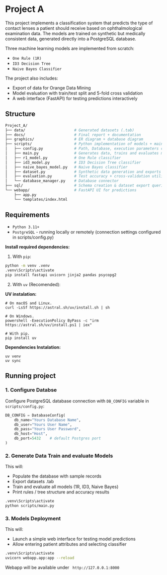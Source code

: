 # Project A

This project implements a classification system that predicts the type of contact lenses a patient should receive based on ophthalmological examination data.
The models are trained on synthetic but medically consistent data, generated directly into a PostgreSQL database.

Three machine learning models are implemented from scratch:  
- `One Rule (1R)`  
- `ID3 Decision Tree`  
- `Naive Bayes Classifier`  

The project also includes:  
- Export of data for Orange Data Mining  
- Model evaluation with train/test split and 5-fold cross validation  
- A web interface (FastAPI) for testing predictions interactively  

## Structure

```bash
Project_A/
├── data/                      # Generated datasets (.tab)
├── docs/                      # Final report + documentation
├── graphics/                  # ER diagram + database diagram
├── scripts/                   # Python implementation of models + main runner
│   ├── config.py              # Path, Database, execution parameters configuration
│   ├── main.py                # Generates data, trains and evaluates models
│   ├── r1_model.py            # One Rule classifier
│   ├── id3_model.py           # ID3 Decision Tree classifier
│   ├── naive_bayes_model.py   # Naive Bayes classifier
│   ├── dataset.py             # Synthetic data generation and exports
│   ├── evaluation.py          # Test accuracy + cross-validation utilities
│   └── database_manager.py    # Database connector
├── sql/                       # Schema creation & dataset export queries
└── webapp/                    # FastAPI UI for predictions
    ├── app.py
    └── templates/index.html

```

## Requirements

- `Python 3.11+`
- `PostgreSQL` - running locally or remotely (connection settings configured in scripts/config.py)

**Install required dependencies:**
1. With `pip`:
```bash
python -m venv .venv
.venv\Scripts\activate
pip install fastapi uvicorn jinja2 pandas psycopg2
```

2. With `uv` (Recomended):  

**UV instalation:**
```
# On macOS and Linux.
curl -LsSf https://astral.sh/uv/install.sh | sh

# On Windows.
powershell -ExecutionPolicy ByPass -c "irm https://astral.sh/uv/install.ps1 | iex"

# With pip.
pip install uv
```  

**Dependencies Instalation:**
```
uv venv
uv sync
```  

## Running project

### 1. Configure Databse

Configure PostgreSQL database connection with `DB_CONFIG` variable in `scripts/config.py`:
```python
DB_CONFIG = DatabaseConfig(
    db_name="Yours Database Name",
    db_user="Yours User Name",
    db_pass="Yours User Password",
    db_host="Host",
    db_port=5432    # default Postgres port
)
```

### 2. Generate Data Train and evaluate Models

This will:
- Populate the database with sample records  
- Export datasets .tab  
- Train and evaluate all models (1R, ID3, Naive Bayes)  
- Print rules / tree structure and accuracy results  

```bash
.venv\Scripts\activate
python scripts/main.py
```

### 3. Models Deployment

This will:
- Launch a simple web interface for testing model predictions  
- Allow entering patient attributes and selecting classifier  


```bash
.venv\Scripts\activate
uvicorn webapp.app:app --reload
```

Webapp will be available under ` http://127.0.0.1:8000`